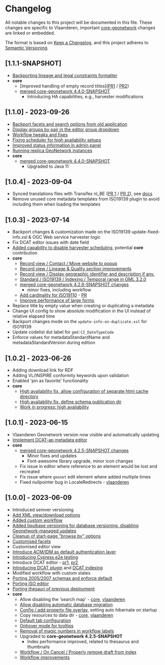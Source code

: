 # Changelog
All notable changes to this project will be documented in this file. These changes are specific to Vlaanderen, important [core-geonetwork](https://github.com/geonetwork/core-geonetwork) changes are linked or embedded.

The format is based on [Keep a Changelog](https://keepachangelog.com/en/1.0.0/), and this project adheres to [Semantic Versioning](https://semver.org/spec/v2.0.0.html).

## [1.1.1-SNAPSHOT]
- [Backporting lineage and legal constraints formatter](https://agiv.visualstudio.com/Metadata/_git/MetadataGeonetwork/pullrequest/27955)
- **core**
  - [Improved handling of empty record titles]([PR1](https://agiv.visualstudio.com/Metadata/_git/MetadataGeonetwork/pullrequest/27607) / [PR2](https://github.com/geonetwork/core-geonetwork/pull/7362))
  - [merged core-geonetwork 4.4.0-SNAPSHOT](https://agiv.visualstudio.com/Metadata/_git/MetadataGeonetwork/pullrequest/27898)
    - Introducing HA capabilities, e.g., harvester modifications


## [1.1.0] - 2023-09-26
- [Backport facets and search options from old application](https://agiv.visualstudio.com/Metadata/_git/MetadataGeonetwork/pullrequest/26987)
- [Display groups by pair in the editor group dropdown](https://agiv.visualstudio.com/Metadata/_git/MetadataGeonetwork/pullrequest/26988)
- [Workflow tweaks and fixes](https://agiv.visualstudio.com/Metadata/_git/MetadataGeonetwork/pullrequest/27062)
- [Fixing scheduler for high availability setups](https://agiv.visualstudio.com/Metadata/_git/MetadataGeonetwork/pullrequest/27084)
- [Improved status information in admin panel](https://agiv.visualstudio.com/Metadata/_git/MetadataGeonetwork/pullrequest/27311)
- [Running replica GeoNetwork instances](https://agiv.visualstudio.com/Metadata/_git/MetadataGeonetwork/pullrequest/27534)
- **core** 
  - [merged core-geonetwork 4.4.0-SNAPSHOT](https://agiv.visualstudio.com/Metadata/_git/MetadataGeonetwork/pullrequest/26874)
    - Upgraded to Java 11

## [1.0.4] - 2023-09-04
- Synced translations files with Transifex nl_BE ([PR 1](https://agiv.visualstudio.com/Metadata/_git/MetadataGeonetwork/pullrequest/25634) / [PR 2](https://agiv.visualstudio.com/Metadata/_git/MetadataGeonetwork/pullrequest/26995)), see [docs](https://agiv.visualstudio.com/Metadata/_git/MetadataGeonetwork?path=/vlaanderen/docs/translation.md&version=GBdevelop)
- Remove unused core metadata templates from ISO19139 plugin to avoid including them when loading the templates

## [1.0.3] - 2023-07-14
- Backport changes & customization made on the ISO19139 update-fixed-info.xsl & OGC Web service harvester logic
- Fix DCAT editor issues with date field
- [Added capability to disable harvester scheduling](https://agiv.visualstudio.com/Metadata/_git/MetadataGeonetwork/pullrequest/25303), potential **core** contribution
- **core**
  - [Record view / Contact / Move website to popup](https://github.com/geonetwork/core-geonetwork/pull/7220)
  - [Record view / Lineage & Quality section improvements](https://github.com/geonetwork/core-geonetwork/pull/7180)
  - [Record view / Display geographic identifier and description if any. ](https://github.com/geonetwork/core-geonetwork/pull/7221)
  - [Standard / ISO19139 / Indexing / Temporal range in GML 3.2.0](https://github.com/geonetwork/core-geonetwork/pull/7218)
  - [merged core-geonetwork 4.2.6-SNAPSHOT changes](https://agiv.visualstudio.com/Metadata/_git/MetadataGeonetwork/pullrequest/25576)
    - minor fixes, including workflow
  - [Add cardinality for ISO19110](https://github.com/geonetwork/core-geonetwork/pull/7182) - [PR](https://agiv.visualstudio.com/Metadata/_git/MetadataGeonetwork/pullrequest/25115)
  - [Improve performance of large forms](https://github.com/geonetwork/docker-geonetwork/pull/107/files#diff-bed7ab158ecf2f50be93c45dd9ae77da44d0689a155d95771d091515fb6d1ba7R84-R85)
- Replace title by empty value when creating or duplicating a metadata
- Change UI config to show absolute modification in the UI instead of relative elapsed time
- Backport changes mode on the `update-info-on-duplicate.xsl` for ISO19139
- Update codelist dut label for `gmd:CI_DateTypeCode`
- Enforce values for metadataStandardName and metadataStandardVersion during edition

## [1.0.2] - 2023-06-26
- Adding download link for RDF
- Adding VL/INSPIRE conformity keywords upon validation
- Enabled 'pin as favorite' functionality
- **core**
  - [High availability fix, allow configuration of separate html cache directory](https://agiv.visualstudio.com/Metadata/_git/MetadataGeonetwork/pullrequest/24976)
  - [High availability fix, define schema publication dir](https://agiv.visualstudio.com/Metadata/_git/MetadataGeonetwork/pullrequest/25025)
  - [Work in progress: high availability](https://github.com/geonetwork/core-geonetwork/pull/6990)

## [1.0.1] - 2023-06-15
- Vlaanderen Geonetwork version now visible and automatically updating
- [Implement DCAT-ap metadata editor](https://agiv.visualstudio.com/Metadata/_git/MetadataGeonetwork/pullrequest/24798)
- **core** 
  - [merged core-geonetwork 4.2.5-SNAPSHOT changes](https://agiv.visualstudio.com/Metadata/_git/MetadataGeonetwork/pullrequest/24644)
    - Minor fixes and updates
    - Font-awesome library upgrade, minor icon changes
  - Fix issue in editor where reference to an element would be lost and recreated
  - Fix issue where `geonet` edit element where added multiple times
  - Fixed nullpointer bug in LocaleRedirects - [vlaanderen](https://agiv.visualstudio.com/Metadata/_git/MetadataGeonetwork/pullrequest/24802)

## [1.0.0] - 2023-06-09
- Introduced semver versioning
- [Add XML view/download options](https://agiv.visualstudio.com/Metadata/_git/MetadataGeonetwork/pullrequest/24005)
- [Added custom workflow](https://agiv.visualstudio.com/Metadata/_git/MetadataGeonetwork/pullrequest/22731)
- [Added liquibase versioning for database versioning, disabling Geonetwork-managed updates](https://agiv.visualstudio.com/Metadata/_git/MetadataGeonetwork/pullrequest/20246)
- [Cleanup of start-page "browse by" options](https://agiv.visualstudio.com/Metadata/_git/MetadataGeonetwork/pullrequest/23629)
- [Customised facets](https://agiv.visualstudio.com/Metadata/_git/MetadataGeonetwork/pullrequest/18729)
- Customised editor view
- [Introduce ACM/IDM as default authentication layer](https://agiv.visualstudio.com/Metadata/_git/MetadataGeonetwork/pullrequest/21672)
- [Introducing Cypress e2e testing](https://agiv.visualstudio.com/Metadata/_git/MetadataGeonetwork/pullrequest/24170)
- Introduce DCAT editor - [pr1](https://agiv.visualstudio.com/Metadata/_git/MetadataGeonetwork/pullrequest/22851), [pr2](https://agiv.visualstudio.com/Metadata/_git/MetadataGeonetwork/pullrequest/23974)
- [Introducing DCAT plugin](https://agiv.visualstudio.com/Metadata/_git/MetadataGeonetwork/pullrequest/18131) and [DCAT indexing](https://agiv.visualstudio.com/Metadata/_git/MetadataGeonetwork/pullrequest/22605)
- Modified workflow with custom states
- [Porting 2005/2007 schemas and enforce default](https://agiv.visualstudio.com/Metadata/_git/MetadataGeonetwork/pullrequest/18689)
- [Porting ISO editor](https://agiv.visualstudio.com/Metadata/_git/MetadataGeonetwork/pullrequest/21740)
- [Porting thesauri of previous deployment](https://agiv.visualstudio.com/Metadata/_git/MetadataGeonetwork/pullrequest/18736)
- **core**
  - Allow disabling the 'search map' - [core](https://github.com/geonetwork/core-geonetwork/pull/7071), [vlaanderen](https://agiv.visualstudio.com/Metadata/_workitems/edit/170315/)
  - [Allow disabling automatic database migration](https://agiv.visualstudio.com/Metadata/_git/MetadataGeonetwork/pullrequest/21726)
  - [Config / add property file overlay](https://github.com/geonetwork/core-geonetwork/pull/6954), setting auto hibernate on startup
  - Copy resources to data dir - [core](https://github.com/geonetwork/core-geonetwork/pull/7110), [vlaanderen](https://agiv.visualstudio.com/Metadata/_git/MetadataGeonetwork/pullrequest/23983)
  - [Default tab configuration](https://github.com/geonetwork/core-geonetwork/pull/6986)
  - [Onhover mode for tooltips](https://github.com/geonetwork/core-geonetwork/pull/6987)
  - [Removal of magic numbers in workflow labels](https://github.com/geonetwork/core-geonetwork/pull/7104)
  - Upgraded to **core-geonetwork 4.2.5-SNAPSHOT**
    - Index performance improved, related to thesaurus and thumbnails
  - [Workflow / On Cancel / Properly remove draft from index](https://github.com/geonetwork/core-geonetwork/pull/7101)
  - [Workflow improvements](https://github.com/geonetwork/core-geonetwork/pull/7011)
